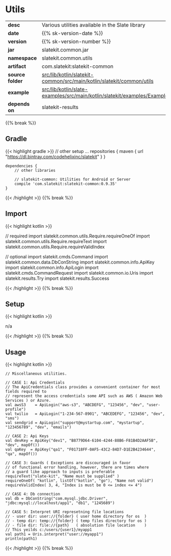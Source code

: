 
# Utils

<table class="table table-striped table-bordered">
  <tbody>
    <tr>
      <td><strong>desc</strong></td>
      <td>Various utilities available in the Slate library</td>
    </tr>
    <tr>
      <td><strong>date</strong></td>
      <td>{{% sk-version-date %}}</td>
    </tr>
    <tr>
      <td><strong>version</strong></td>
      <td>{{% sk-version-number %}}</td>
    </tr>
    <tr>
      <td><strong>jar</strong></td>
      <td>slatekit.common.jar</td>
    </tr>
    <tr>
      <td><strong>namespace</strong></td>
      <td>slatekit.common.utils</td>
    </tr>
    <tr>
      <td><strong>artifact</strong></td>
      <td>com.slatekit:slatekit-common</td>
    </tr>
    <tr>
      <td><strong>source folder</strong></td>
      <td><a href="https://github.com/slatekit/slatekit/tree/master/src/lib/kotlin/slatekit-common/src/main/kotlin/slatekit/common/utils" class="url-ch">src/lib/kotlin/slatekit-common/src/main/kotlin/slatekit/common/utils</a></td>
    </tr>
    <tr>
      <td><strong>example</strong></td>
      <td><a href="https://github.com/slatekit/slatekit/tree/master/src/lib/kotlin/slatekit-examples/src/main/kotlin/slatekit/examples/Example_Utils.kt" class="url-ch">src/lib/kotlin/slate-examples/src/main/kotlin/slatekit/examples/Example_Utils.kt</a></td>
    </tr>
    <tr>
      <td><strong>depends on</strong></td>
      <td> slatekit-results</td>
    </tr>
  </tbody>
</table>
{{% break %}}

## Gradle
{{< highlight gradle >}}
    // other setup ...
    repositories {
        maven { url  "https://dl.bintray.com/codehelixinc/slatekit" }
    }

    dependencies {
        // other libraries

        // slatekit-common: Utilities for Android or Server
        compile 'com.slatekit:slatekit-common:0.9.35'
    }

{{< /highlight >}}
{{% break %}}

## Import
{{< highlight kotlin >}}


// required 
import slatekit.common.utils.Require.requireOneOf
import slatekit.common.utils.Require.requireText
import slatekit.common.utils.Require.requireValidIndex



// optional 
import slatekit.cmds.Command
import slatekit.common.data.DbConString
import slatekit.common.info.ApiKey
import slatekit.common.info.ApiLogin
import slatekit.cmds.CommandRequest
import slatekit.common.io.Uris
import slatekit.results.Try
import slatekit.results.Success




{{< /highlight >}}
{{% break %}}

## Setup
{{< highlight kotlin >}}


n/a


{{< /highlight >}}
{{% break %}}

## Usage
{{< highlight kotlin >}}


    // Miscellaneous utilities.

    // CASE 1: Api Credentials
    // The ApiCredentials class provides a convenient container for most fields required to
    // represent the access credentials some API such as AWS ( Amazon Web Services ) or Azure.
    val awsS3    = ApiLogin("aws-s3", "ABCDEFG", "123456", "dev", "user-profile")
    val twilio   = ApiLogin("1-234-567-8901", "ABCEDEFG", "123456", "dev", "sms")
    val sendgrid = ApiLogin("support@mystartup.com", "mystartup", "123456789", "dev", "emails")

    // CASE 2: Api Keys
    val devKey = ApiKey("dev1", "B8779D64-6104-4244-88B6-F81B4D2AAF5B", "dev", mapOf())
    val qaKey  = ApiKey("qa1", "F01718FF-0AF5-43C2-84D7-D1E2B4234644", "qa", mapOf())

    // CASE 3: Guards ( Exceptions are discouraged in favor
    // of functional error handling, however, there are times where
    // a guard like approach to inputs is preferable
    requireText("slate-kit", "Name must be supplied" )
    requireOneOf( "kotlin", listOf("kotlin", "go"), "Name not valid")
    requireValidIndex( 3, 4, "Index is must be 0 <= index <= 4")

    // CASE 4: Db connection
    val db = DbConString("com.mysql.jdbc.Driver", "jdbc:mysql://localhost/app1", "db1", "1245689")

    // CASE 5: Interpret URI represetning file locations
    // - user dir: user://{folder} ( user home directory for os  )
    // - temp dir: temp://{folder} ( temp files directory for os )
    // - file dir: file://{path}   ( absolution file location    )
    // This yeilds c:/users/{user1}/myapp1
    val path1 = Uris.interpret("user://myapp1")
    println(path1)

    

{{< /highlight >}}
{{% break %}}

